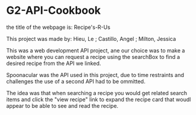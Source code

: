 # G2-API-Cookbook

the title of the webpage is:
Recipe's-R-Us

This project was made by:
Hieu, Le ; Castillo, Angel ; Milton, Jessica

This was a web development API project, ane our choice was to make a website where you can request a recipe using the searchBox
to find a desired recipe from the API we linked.

Spoonacular was the API used in this project, due to time restraints and challenges the use of a second API had to be ommitted.

The idea was that when searching a recipe you would get related search items and click the "view recipe" link to expand the recipe card that woudl appear
to be able to see and read the recipe.

